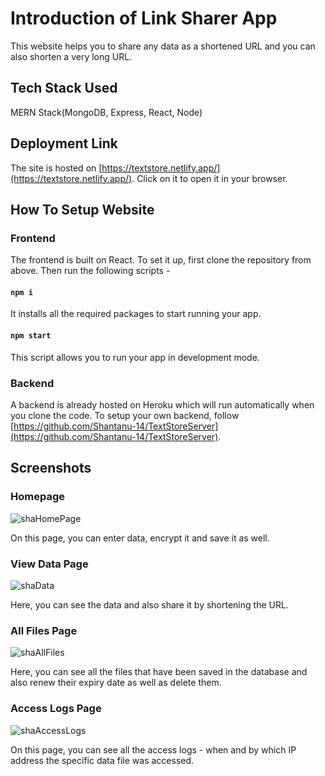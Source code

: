 # Introduction of Link Sharer App

This website helps you to share any data as a shortened URL and you can also shorten a very long URL.



## Tech Stack Used
 MERN Stack(MongoDB, Express, React, Node)
 
## Deployment Link
  The site is hosted on [https://textstore.netlify.app/](https://textstore.netlify.app/). Click on it to open it in your browser.

## How To Setup Website
### Frontend
 The frontend is built on React. To set it up, first clone the repository from above.
 Then run the following scripts -
 #### `npm i`
 It installs all the required packages to start running your app.
 #### `npm start`
 This script allows you to run your app in development mode.

### Backend
 A backend is already hosted on Heroku which will run automatically when you clone the code.
 To setup your own backend, follow [https://github.com/Shantanu-14/TextStoreServer](https://github.com/Shantanu-14/TextStoreServer).
 
## Screenshots

### Homepage
 ![shaHomePage](https://user-images.githubusercontent.com/56495294/154623826-d568b00f-ccbe-41f0-a802-205af06cd887.jpg)
 
 On this page, you can enter data, encrypt it and save it as well.

### View Data Page

 ![shaData](https://user-images.githubusercontent.com/56495294/154623849-ae111c0c-e250-44cb-95ed-1678ddfe1fee.jpg)

  Here, you can see the data and also share it by shortening the URL.
  
### All Files Page
  ![shaAllFiles](https://user-images.githubusercontent.com/56495294/154623878-c4c113bb-be33-49cd-8e98-883ea5f1ca91.jpg)

  Here, you can see all the files that have been saved in the database and also renew their expiry date as well as delete them.
  
### Access Logs Page
![shaAccessLogs](https://user-images.githubusercontent.com/56495294/154623902-995ae047-7800-4801-8019-dc7571947bf9.jpg)

  
  On this page, you can see all the access logs - when and by which IP address the specific data file was accessed.

